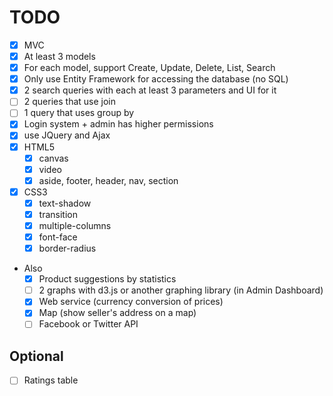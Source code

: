 # TODO
- [x] MVC
- [x] At least 3 models
- [x] For each model, support Create, Update, Delete, List, Search
- [x] Only use Entity Framework for accessing the database (no SQL)
- [x] 2 search queries with each at least 3 parameters and UI for it
- [ ] 2 queries that use join
- [ ] 1 query that uses group by
- [x] Login system + admin has higher permissions
- [x] use JQuery and Ajax
- [x] HTML5
    - [x] canvas
    - [x] video
    - [x] aside, footer, header, nav, section
- [x] CSS3
    - [x] text-shadow
    - [x] transition
    - [x] multiple-columns
    - [x] font-face
    - [x] border-radius
- Also
    - [x] Product suggestions by statistics
    - [ ] 2 graphs with d3.js or another graphing library (in Admin Dashboard)
    - [x] Web service (currency conversion of prices)
    - [x] Map (show seller's address on a map)
    - [ ] Facebook or Twitter API

## Optional
- [ ] Ratings table
